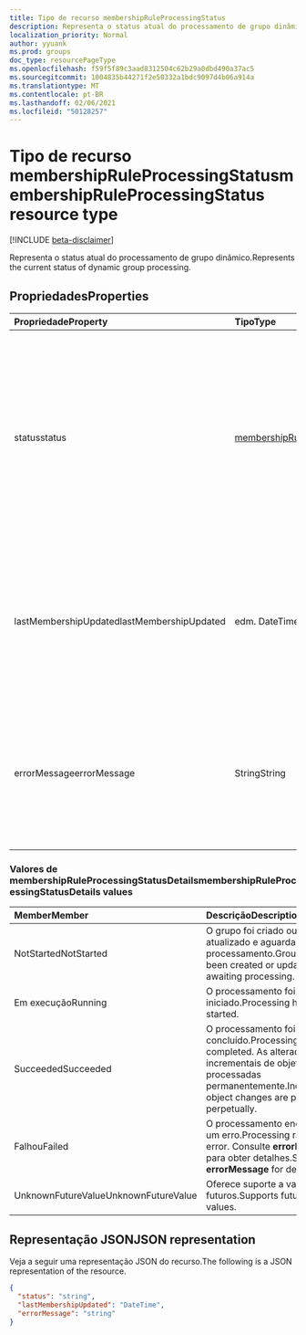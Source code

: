 ```yaml
---
title: Tipo de recurso membershipRuleProcessingStatus
description: Representa o status atual do processamento de grupo dinâmico.
localization_priority: Normal
author: yyuank
ms.prod: groups
doc_type: resourcePageType
ms.openlocfilehash: f59f5f89c3aad8312504c62b29a0dbd490a37ac5
ms.sourcegitcommit: 1004835b44271f2e50332a1bdc9097d4b06a914a
ms.translationtype: MT
ms.contentlocale: pt-BR
ms.lasthandoff: 02/06/2021
ms.locfileid: "50128257"
---
```

# <a name="membershipruleprocessingstatus-resource-type"></a><span data-ttu-id="83cf8-103">Tipo de recurso membershipRuleProcessingStatus</span><span class="sxs-lookup"><span data-stu-id="83cf8-103">membershipRuleProcessingStatus resource type</span></span>

[!INCLUDE [beta-disclaimer](../../includes/beta-disclaimer.md)]

<span data-ttu-id="83cf8-104">Representa o status atual do processamento de grupo dinâmico.</span><span class="sxs-lookup"><span data-stu-id="83cf8-104">Represents the current status of dynamic group processing.</span></span>

## <a name="properties"></a><span data-ttu-id="83cf8-105">Propriedades</span><span class="sxs-lookup"><span data-stu-id="83cf8-105">Properties</span></span>

| <span data-ttu-id="83cf8-106">Propriedade</span><span class="sxs-lookup"><span data-stu-id="83cf8-106">Property</span></span> | <span data-ttu-id="83cf8-107">Tipo</span><span class="sxs-lookup"><span data-stu-id="83cf8-107">Type</span></span> | <span data-ttu-id="83cf8-108">Descrição</span><span class="sxs-lookup"><span data-stu-id="83cf8-108">Description</span></span> |
|:-------- |:---- |:----------- |
| <span data-ttu-id="83cf8-109">status</span><span class="sxs-lookup"><span data-stu-id="83cf8-109">status</span></span> | [<span data-ttu-id="83cf8-110">membershipRuleProcessingStatusDetails</span><span class="sxs-lookup"><span data-stu-id="83cf8-110">membershipRuleProcessingStatusDetails</span></span>](#membershipruleprocessingstatusdetails-values) | <span data-ttu-id="83cf8-111">Status atual de um processamento de grupo dinâmico.</span><span class="sxs-lookup"><span data-stu-id="83cf8-111">Current status of a dynamic group processing.</span></span> <span data-ttu-id="83cf8-112">Os valores possíveis `NotStarted` são: `Running` , , e `Succeeded` `Failed` `UnknownFutureValue` .</span><span class="sxs-lookup"><span data-stu-id="83cf8-112">Possible values are: `NotStarted`, `Running`, `Succeeded`, `Failed`, and `UnknownFutureValue`.</span></span>  <br><br> <span data-ttu-id="83cf8-113">Obrigatório.</span><span class="sxs-lookup"><span data-stu-id="83cf8-113">Required.</span></span> <span data-ttu-id="83cf8-114">Somente leitura.</span><span class="sxs-lookup"><span data-stu-id="83cf8-114">Read-only.</span></span>|
| <span data-ttu-id="83cf8-115">lastMembershipUpdated</span><span class="sxs-lookup"><span data-stu-id="83cf8-115">lastMembershipUpdated</span></span> | <span data-ttu-id="83cf8-116">edm. DateTime</span><span class="sxs-lookup"><span data-stu-id="83cf8-116">edm.DateTime</span></span> | <span data-ttu-id="83cf8-117">Data e hora mais recentes quando a associação de um grupo dinâmico foi atualizada.</span><span class="sxs-lookup"><span data-stu-id="83cf8-117">Most recent date and time when membership of a dynamic group was updated.</span></span> <br><br> <span data-ttu-id="83cf8-118">Opcional.</span><span class="sxs-lookup"><span data-stu-id="83cf8-118">Optional.</span></span> <span data-ttu-id="83cf8-119">Somente leitura.</span><span class="sxs-lookup"><span data-stu-id="83cf8-119">Read-only.</span></span>|
| <span data-ttu-id="83cf8-120">errorMessage</span><span class="sxs-lookup"><span data-stu-id="83cf8-120">errorMessage</span></span> | <span data-ttu-id="83cf8-121">String</span><span class="sxs-lookup"><span data-stu-id="83cf8-121">String</span></span> | <span data-ttu-id="83cf8-122">Mensagem de erro detalhada se o processamento de grupo dinâmico encontrou um erro.</span><span class="sxs-lookup"><span data-stu-id="83cf8-122">Detailed error message if dynamic group processing ran into an error.</span></span> <br><br> <span data-ttu-id="83cf8-123">Opcional.</span><span class="sxs-lookup"><span data-stu-id="83cf8-123">Optional.</span></span> <span data-ttu-id="83cf8-124">Somente leitura.</span><span class="sxs-lookup"><span data-stu-id="83cf8-124">Read-only.</span></span>|

### <a name="membershipruleprocessingstatusdetails-values"></a><span data-ttu-id="83cf8-125">Valores de membershipRuleProcessingStatusDetails</span><span class="sxs-lookup"><span data-stu-id="83cf8-125">membershipRuleProcessingStatusDetails values</span></span>

| <span data-ttu-id="83cf8-126">Member</span><span class="sxs-lookup"><span data-stu-id="83cf8-126">Member</span></span> | <span data-ttu-id="83cf8-127">Descrição</span><span class="sxs-lookup"><span data-stu-id="83cf8-127">Description</span></span> |
|:-------- |:----------- |
| <span data-ttu-id="83cf8-128">NotStarted</span><span class="sxs-lookup"><span data-stu-id="83cf8-128">NotStarted</span></span> | <span data-ttu-id="83cf8-129">O grupo foi criado ou atualizado e aguardando processamento.</span><span class="sxs-lookup"><span data-stu-id="83cf8-129">Group has been created or updated, and awaiting processing.</span></span>|
| <span data-ttu-id="83cf8-130">Em execução</span><span class="sxs-lookup"><span data-stu-id="83cf8-130">Running</span></span> | <span data-ttu-id="83cf8-131">O processamento foi iniciado.</span><span class="sxs-lookup"><span data-stu-id="83cf8-131">Processing has started.</span></span>|
| <span data-ttu-id="83cf8-132">Succeeded</span><span class="sxs-lookup"><span data-stu-id="83cf8-132">Succeeded</span></span> | <span data-ttu-id="83cf8-133">O processamento foi concluído.</span><span class="sxs-lookup"><span data-stu-id="83cf8-133">Processing has completed.</span></span> <span data-ttu-id="83cf8-134">As alterações incrementais de objeto são processadas permanentemente.</span><span class="sxs-lookup"><span data-stu-id="83cf8-134">Incremental object changes are processed perpetually.</span></span> |
| <span data-ttu-id="83cf8-135">Falhou</span><span class="sxs-lookup"><span data-stu-id="83cf8-135">Failed</span></span> | <span data-ttu-id="83cf8-136">O processamento encontrou um erro.</span><span class="sxs-lookup"><span data-stu-id="83cf8-136">Processing ran into an error.</span></span> <span data-ttu-id="83cf8-137">Consulte **errorMessage** para obter detalhes.</span><span class="sxs-lookup"><span data-stu-id="83cf8-137">See **errorMessage** for details.</span></span> |
| <span data-ttu-id="83cf8-138">UnknownFutureValue</span><span class="sxs-lookup"><span data-stu-id="83cf8-138">UnknownFutureValue</span></span> | <span data-ttu-id="83cf8-139">Oferece suporte a valores futuros.</span><span class="sxs-lookup"><span data-stu-id="83cf8-139">Supports future values.</span></span> |

## <a name="json-representation"></a><span data-ttu-id="83cf8-140">Representação JSON</span><span class="sxs-lookup"><span data-stu-id="83cf8-140">JSON representation</span></span>

<span data-ttu-id="83cf8-141">Veja a seguir uma representação JSON do recurso.</span><span class="sxs-lookup"><span data-stu-id="83cf8-141">The following is a JSON representation of the resource.</span></span>

<!-- {
  "blockType": "resource",
  "optionalProperties": [

  ],
  "@odata.type": "microsoft.graph.membershipRuleProcessingStatus",
  "baseType": null
}-->

```json
{
  "status": "string",
  "lastMembershipUpdated": "DateTime",
  "errorMessage": "string"
}
```
